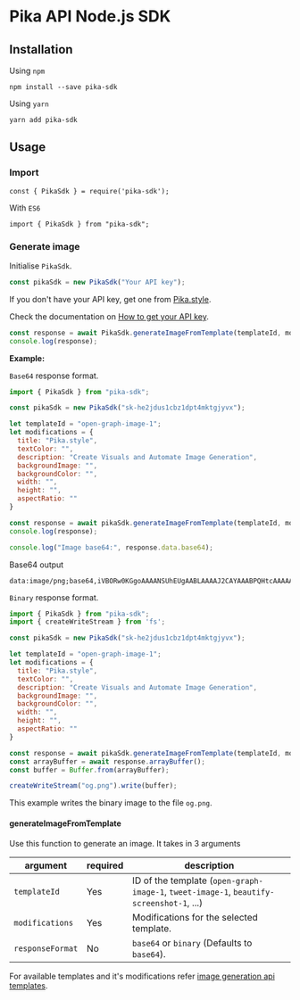 # Pika API Node.js SDK

## Installation

Using `npm`
```
npm install --save pika-sdk
```

Using `yarn`
```
yarn add pika-sdk
```

## Usage

### Import

```
const { PikaSdk } = require('pika-sdk');
```

With `ES6`

```
import { PikaSdk } from "pika-sdk";
```

### Generate image

Initialise `PikaSdk`.

```js
const pikaSdk = new PikaSdk("Your API key");
```

If you don't have your API key, get one from [Pika.style](https://pika.style).

Check the documentation on [How to get your API key](https://docs.pika.style/docs/basics/getting-api-key).

```js
const response = await PikaSdk.generateImageFromTemplate(templateId, modifications, "base64");
console.log(response);
```

**Example:**

`Base64` response format.

```js
import { PikaSdk } from "pika-sdk";

const pikaSdk = new PikaSdk("sk-he2jdus1cbz1dpt4mktgjyvx");

let templateId = "open-graph-image-1";
let modifications = {
  title: "Pika.style",
  textColor: "",
  description: "Create Visuals and Automate Image Generation",
  backgroundImage: "",
  backgroundColor: "",
  width: "",
  height: "",
  aspectRatio: ""
}

const response = await pikaSdk.generateImageFromTemplate(templateId, modifications, "base64");
console.log(response);

console.log("Image base64:", response.data.base64);
```

Base64 output
```
data:image/png;base64,iVBORw0KGgoAAAANSUhEUgAABLAAAAJ2CAYAAABPQHtcAAAAAXNSR0IArs4c6QAAIABJREFUeJzs3XmYJXdZL/Bvna37dM90FghLCBAQkC1BCBAMShLFBJAgKnofroBeFUUF5LrhiihXcV8BQRYVUUAlIewIGPbFmLCFLWwCYZEtzPR+trp/TM/......
```

`Binary` response format.

```js
import { PikaSdk } from "pika-sdk";
import { createWriteStream } from 'fs';

const pikaSdk = new PikaSdk("sk-he2jdus1cbz1dpt4mktgjyvx");

let templateId = "open-graph-image-1";
let modifications = {
  title: "Pika.style",
  textColor: "",
  description: "Create Visuals and Automate Image Generation",
  backgroundImage: "",
  backgroundColor: "",
  width: "",
  height: "",
  aspectRatio: ""
}

const response = await pikaSdk.generateImageFromTemplate(templateId, modifications, "binary");
const arrayBuffer = await response.arrayBuffer();
const buffer = Buffer.from(arrayBuffer);

createWriteStream("og.png").write(buffer);
```

This example writes the binary image to the file `og.png`.

#### generateImageFromTemplate

Use this function to generate an image. It takes in 3 arguments

| argument | required | description |
|----------|----------|-------------|
|`templateId` | Yes | ID of the template (`open-graph-image-1`, `tweet-image-1`, `beautify-screenshot-1`, ...) |
|`modifications` | Yes | Modifications for the selected template. |
|`responseFormat` | No | `base64` or `binary` (Defaults to `base64`). |

For available templates and it's modifications refer [image generation api templates](https://pika.style/image-generation-api/templates).
